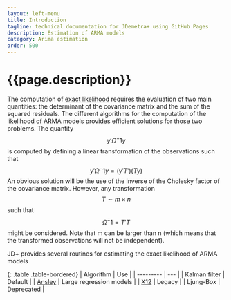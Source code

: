 ```yaml
---
layout: left-menu
title: Introduction
tagline: technical documentation for JDemetra+ using GitHub Pages
description: Estimation of ARMA models
category: Arima estimation
order: 500
---
```

# {{page.description}}

The computation of [exact likelihood](../../stats/likelihood/ll.md) requires the evaluation of two main quantities: the determinant of the covariance matrix and the sum of the squared residuals.
The different algorithms for the computation of the likelihood of ARMA models provides efficient solutions for those two problems.
The quantity
$$ y' \Omega^-1 y $$ 
is computed by defining a linear transformation of the observations such that
$$ y' \Omega^-1 y = \left(y' T' \right) \left(T y \right) $$ 
An obvious solution will be the use of the inverse of the Cholesky factor of the covariance matrix. However, any transformation
$$ T\sim m \times n $$
such that
$$ \Omega^-1 =  T' T $$
might be considered. Note that m can be larger than n (which means that the transformed observations will not be independent).



JD+ provides several routines for estimating the exact likelihood of ARMA models

{: .table .table-bordered}
| Algorithm | Use |
| --------- | --- | 
| Kalman filter  | Default |
| [Ansley](./ansley.md)  | Large regression models |
| [X12](./x12.md)  | Legacy |
| Ljung-Box  | Deprecated |
